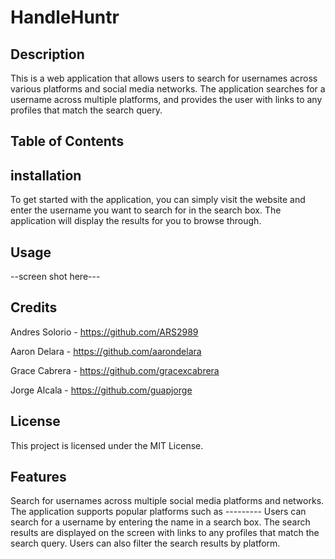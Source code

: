# HandleHuntr


## Description
This is a web application that allows users to search for usernames across various platforms and social media networks. The application searches for a username across multiple platforms, and provides the user with links to any profiles that match the search query.

## Table of Contents



## installation
To get started with the application, you can simply visit the website and enter the username you want to search for in the search box. The application will display the results for you to browse through.

## Usage
--screen shot here---

## Credits

Andres Solorio - https://github.com/ARS2989

Aaron Delara - https://github.com/aarondelara

Grace Cabrera - https://github.com/gracexcabrera

Jorge Alcala - https://github.com/guapjorge


## License
This project is licensed under the MIT License.


## Features
Search for usernames across multiple social media platforms and networks.
The application supports popular platforms such as ---------
Users can search for a username by entering the name in a search box.
The search results are displayed on the screen with links to any profiles that match the search query.
Users can also filter the search results by platform.

